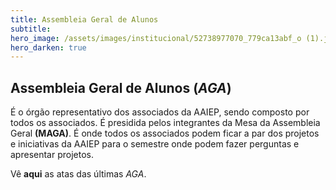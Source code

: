 ```yaml
---
title: Assembleia Geral de Alunos
subtitle: 
hero_image: /assets/images/institucional/52738977070_779ca13abf_o (1).jpg
hero_darken: true
---
```


## Assembleia Geral de Alunos (_AGA_) 

É o órgão representativo dos associados da AAIEP, sendo composto por todos os associados. É presidida pelos integrantes da Mesa da Assembleia Geral **(MAGA)**. É onde todos os associados podem ficar a par dos projetos e iniciativas da AAIEP para o semestre onde podem fazer perguntas e apresentar projetos. 

Vê **aqui** as atas das últimas _AGA_.
